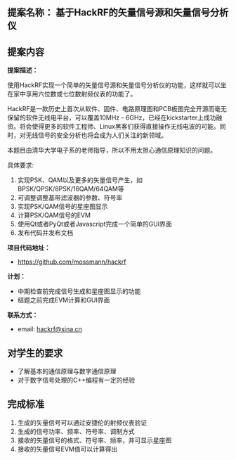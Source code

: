 
## 提案名称： 基于HackRF的矢量信号源和矢量信号分析仪

## 提案内容

**提案描述：**

使用HackRF实现一个简单的矢量信号源和矢量信号分析仪的功能，这样就可以坐在家中享用六位数或七位数射频仪表的功能了。

HackRF是一款历史上首次从软件、固件、电路原理图和PCB板图完全开源而毫无保留的软件无线电平台，可以覆盖10MHz - 6GHz，已经在kickstarter上成功融资。将会使得更多的软件工程师、Linux黑客们获得直接操作无线电波的可能。同时，对无线信号的安全分析也将会成为人们关注的新领域。

本题目由清华大学电子系的老师指导，所以不用太担心通信原理知识的问题。

具体要求:

1. 实现PSK、QAM以及更多的矢量信号产生，如BPSK/QPSK/8PSK/16QAM/64QAM等
2. 可调整调整基带滤波器的参数、符号率
2. 实现PSK/QAM信号的星座图显示
3. 计算PSK/QAM信号的EVM
4. 使用Qt或者PyQt或者Javascript完成一个简单的GUI界面
5. 发布代码并发布文档

**项目代码地址：**
 - <https://github.com/mossmann/hackrf>

**计划：**

* 中期检查前完成信号生成和星座图显示的功能
* 结题之前完成EVM计算和GUI界面

**联系方式：**

* email: <hackrf@sina.cn>


## 对学生的要求

* 了解基本的通信原理与数字通信原理
* 对于数字信号处理的C++编程有一定的经验

## 完成标准

1. 生成的矢量信号可以通过安捷伦的射频仪表验证
2. 生成的信号功率、频率、符号率、调制方式
3. 接收的矢量信号的格式、符号率、频率，并可显示星座图
4. 接收的矢量信号EVM值可以计算得出
